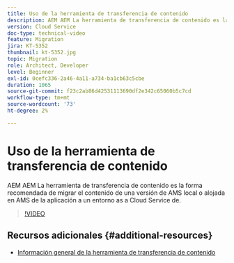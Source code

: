 ```yaml
---
title: Uso de la herramienta de transferencia de contenido
description: AEM AEM La herramienta de transferencia de contenido es la forma recomendada de migrar el contenido de una versión de AMS local o alojada en AMS de la aplicación a un entorno as a Cloud Service de.
version: Cloud Service
doc-type: technical-video
feature: Migration
jira: KT-5352
thumbnail: kt-5352.jpg
topic: Migration
role: Architect, Developer
level: Beginner
exl-id: 0cefc336-2a46-4a11-a734-ba1cb63c5cbe
duration: 1065
source-git-commit: f23c2ab86d42531113690df2e342c65060b5c7cd
workflow-type: tm+mt
source-wordcount: '73'
ht-degree: 2%

---
```


# Uso de la herramienta de transferencia de contenido

AEM AEM La herramienta de transferencia de contenido es la forma recomendada de migrar el contenido de una versión de AMS local o alojada en AMS de la aplicación a un entorno as a Cloud Service de.

>[!VIDEO](https://video.tv.adobe.com/v/35460?quality=12&learn=on)

## Recursos adicionales {#additional-resources}

* [Información general de la herramienta de transferencia de contenido](https://experienceleague.adobe.com/docs/experience-manager-cloud-service/moving/cloud-migration/content-transfer-tool/overview-content-transfer-tool.html)
